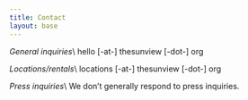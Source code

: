```yaml
---
title: Contact
layout: base
---
```


*General inquiries*\\
hello [-at-] thesunview [-dot-] org

*Locations/rentals*\\
locations [-at-] thesunview [-dot-] org

*Press inquiries*\\
We don’t generally respond to press inquiries.
